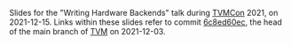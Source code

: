 Slides for the "Writing Hardware Backends" talk during
[TVMCon](https://www.tvmcon.org/) 2021, on 2021-12-15.  Links within
these slides refer to commit
[6c8ed60ec](https://github.com/apache/tvm/tree/6c8ed60ec), the head of
the main branch of [TVM](https://github.com/apache/tvm/) on
2021-12-03.
